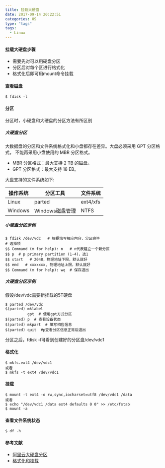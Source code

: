 ```yaml
---
title: 挂载大硬盘
date: 2017-09-14 20:22:51
categories: OS
type: "tags"
tags: 
  - Linux
---
```


#### 挂载大硬盘步骤

- 需要先对可以用硬盘分区
- 分区后对每个区进行格式化
- 格式化后即可用mount命令挂载

#### 查看磁盘

```
$ fdisk -l
```

#### 分区

分区时，小硬盘和大硬盘的分区方法有所区别

<!-- more -->

##### 大硬盘分区

大数据盘的分区和文件系统格式化和小盘都存在差异。大盘必须采用 GPT 分区格式， 不能再采用小盘使用的 MBR 分区格式。

- MBR 分区格式：最大支持 2 TB 的磁盘。
- GPT 分区格式：最大支持 18 EB。

大盘支持的文件系统如下:

操作系统 | 分区工具 | 文件系统
---|---|---
Linux | parted | ext4/xfs
Windows | Windows磁盘管理 | NTFS

##### 小硬盘分区示例

```
$ fdisk /dev/vdc   # 根据填写相应内容，分区完毕
# 选择项
$$ Command (m for help): n   # n代表建立一个新分区
$$ p  # p primary partition (1-4)，选1
$$ start   # 2048，物理地址下限，默认就好
$$ end   # xxxxxxx, 物理地址上限，默认就好
$$ Command (m for help): wq  # 保存退出
```

##### 大硬盘分区示例

假设/dev/vdc需要新挂载的5T硬盘

```
$ parted /dev/vdc
$(parted) mklabel     
          gpt  # 使用gpt方式分区
$(parted) p  # 查看设备状态
$(parted) mkpart  # 填写相应信息
$(parted) quit  #p查看分区信息正常后退出
```

分区之后，fdisk -l可看到创建好的分区盘/dev/vdc1

#### 格式化

```
$ mkfs.ext4 /dev/vdc1
或者
$ mkfs -t ext4 /dev/vdc1
```

#### 挂载

```
$ mount -t ext4 -o rw,sync,iocharset=utf8 /dev/vdc1 /data
或者
$ echo "/dev/vdc1 /data ext4 defaults 0 0" >> /etc/fstab
$ mount -a
```

#### 查看文件系统状态

```
$ df -h
```

#### 参考文献

- [阿里云大硬盘分区](https://help.aliyun.com/document_detail/34377.html)
- [格式化和挂载](https://help.aliyun.com/document_detail/25426.html)